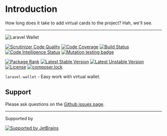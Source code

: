 # Introduction

How long does it take to add virtual cards to the project? Hah, we'll see.

---

![Laravel Wallet](https://user-images.githubusercontent.com/5111255/48687709-a7c2fa00-ebd3-11e8-8714-c4f3efe93f02.png)

[![Scrutinizer Code Quality](https://scrutinizer-ci.com/g/GlorifiedKing/laravel-wallet/badges/quality-score.png?b=master)](https://scrutinizer-ci.com/g/GlorifiedKing/laravel-wallet/?branch=master)
[![Code Coverage](https://scrutinizer-ci.com/g/GlorifiedKing/laravel-wallet/badges/coverage.png?b=master)](https://scrutinizer-ci.com/g/GlorifiedKing/laravel-wallet/?branch=master)
[![Build Status](https://scrutinizer-ci.com/g/GlorifiedKing/laravel-wallet/badges/build.png?b=master)](https://scrutinizer-ci.com/g/GlorifiedKing/laravel-wallet/build-status/master)
[![Code Intelligence Status](https://scrutinizer-ci.com/g/GlorifiedKing/laravel-wallet/badges/code-intelligence.svg?b=master)](https://scrutinizer-ci.com/code-intelligence)
[![Mutation testing badge](https://badge.stryker-mutator.io/github.com/GlorifiedKing/laravel-wallet/master)](https://packagist.org/packages/GlorifiedKing/laravel-wallet)

[![Package Rank](https://phppackages.org/p/GlorifiedKing/laravel-wallet/badge/rank.svg)](https://packagist.org/packages/GlorifiedKing/laravel-wallet)
[![Latest Stable Version](https://poser.pugx.org/GlorifiedKing/laravel-wallet/v/stable)](https://packagist.org/packages/GlorifiedKing/laravel-wallet)
[![Latest Unstable Version](https://poser.pugx.org/GlorifiedKing/laravel-wallet/v/unstable)](https://packagist.org/packages/GlorifiedKing/laravel-wallet)
[![License](https://poser.pugx.org/GlorifiedKing/laravel-wallet/license)](https://packagist.org/packages/GlorifiedKing/laravel-wallet)
[![composer.lock](https://poser.pugx.org/GlorifiedKing/laravel-wallet/composerlock)](https://packagist.org/packages/GlorifiedKing/laravel-wallet)

`laravel-wallet` - Easy work with virtual wallet.

## Support

Please ask questions on the [Github issues page](https://github.com/GlorifiedKing/laravel-wallet/issues).

---
Supported by

[![Supported by JetBrains](https://cdn.rawgit.com/GlorifiedKing/development-through/46475b4b/jetbrains.svg)](https://www.jetbrains.com/)
